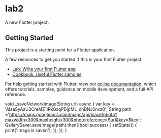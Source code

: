 # lab2

A new Flutter project.

## Getting Started

This project is a starting point for a Flutter application.

A few resources to get you started if this is your first Flutter project:

- [Lab: Write your first Flutter app](https://flutter.dev/docs/get-started/codelab)
- [Cookbook: Useful Flutter samples](https://flutter.dev/docs/cookbook)

For help getting started with Flutter, view our
[online documentation](https://flutter.dev/docs), which offers tutorials,
samples, guidance on mobile development, and a full API reference.


void _saveNetworkImage(String url) async {
    var key = 'AIzaSyAzU3CreMZ1lRkGzqPDjpML_chBNJ6nxz0';
    String path ='https://maps.googleapis.com/maps/api/place/photo?maxwidth=300&maxheight=300&photoreference=$url&key=$key';
    GallerySaver.saveImage(path).then((bool success) {
      setState(() {
        print('Image is saved');
      });
    });
  }
  